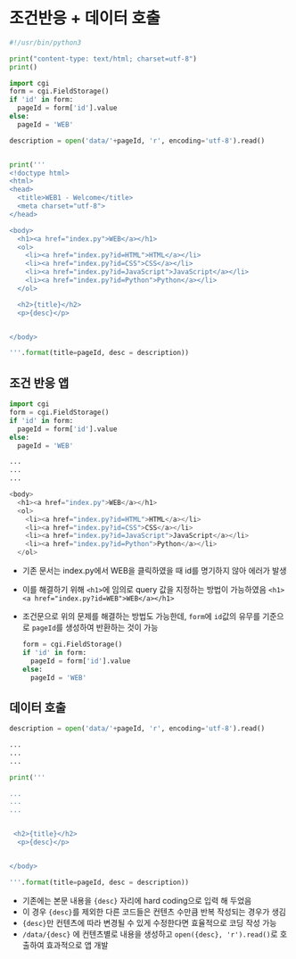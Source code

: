 # 조건반응 + 데이터 호출

```python
#!/usr/bin/python3

print("content-type: text/html; charset=utf-8")
print()

import cgi
form = cgi.FieldStorage()
if 'id' in form:
  pageId = form['id'].value
else:
  pageId = 'WEB'

description = open('data/'+pageId, 'r', encoding='utf-8').read()


print('''
<!doctype html>
<html>
<head>
  <title>WEB1 - Welcome</title>
  <meta charset="utf-8">
</head>

<body>
  <h1><a href="index.py">WEB</a></h1>
  <ol>
    <li><a href="index.py?id=HTML">HTML</a></li>
    <li><a href="index.py?id=CSS">CSS</a></li>
    <li><a href="index.py?id=JavaScript">JavaScript</a></li>
    <li><a href="index.py?id=Python">Python</a></li>
  </ol>

  <h2>{title}</h2>
  <p>{desc}</p>


</body>

'''.format(title=pageId, desc = description))
```



## 조건 반응 앱

```python
import cgi
form = cgi.FieldStorage()
if 'id' in form:
  pageId = form['id'].value
else:
  pageId = 'WEB'

...
...
...

<body>
  <h1><a href="index.py">WEB</a></h1>
  <ol>
    <li><a href="index.py?id=HTML">HTML</a></li>
    <li><a href="index.py?id=CSS">CSS</a></li>
    <li><a href="index.py?id=JavaScript">JavaScript</a></li>
    <li><a href="index.py?id=Python">Python</a></li>
  </ol>
```

- 기존 문서는 index.py에서 WEB을 클릭하였을 때 id를 명기하지 않아 에러가 발생

- 이를 해결하기 위해 `<h1>`에 임의로 query 값을 지정하는 방법이 가능하였음 `<h1><a href="index.py?id=WEB">WEB</a></h1>`

- 조건문으로 위의 문제를 해결하는 방법도 가능한데, `form`에 `id`값의 유무를 기준으로 `pageId`를 생성하여 반환하는 것이 가능

  ```python
  form = cgi.FieldStorage()
  if 'id' in form:
    pageId = form['id'].value
  else:
    pageId = 'WEB'
  ```



## 데이터 호출

```python
description = open('data/'+pageId, 'r', encoding='utf-8').read()

...
...
...

print('''

...
...
...


 <h2>{title}</h2>
  <p>{desc}</p>


</body>

'''.format(title=pageId, desc = description))
```

- 기존에는 본문 내용을 `{desc}` 자리에 hard coding으로 입력 해 두었음
- 이 경우 `{desc}`를 제외한 다른 코드들은 컨텐츠 수만큼 반복 작성되는 경우가 생김
- `{desc}`만 컨텐츠에 따라 변경될 수 있게 수정한다면 효율적으로 코딩 작성 가능
- `/data/{desc}` 에 컨텐츠별로 내용을 생성하고 `open({desc}, 'r').read()`로 호출하여 효과적으로 앱 개발